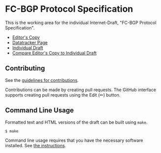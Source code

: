 # FC-BGP Protocol Specification

This is the working area for the individual Internet-Draft, "FC-BGP Protocol Specification".

* [Editor's Copy](https://BasilGuo.github.io/fcbgp-framework/#go.draft-sidrops-wang-fcbgp.html)
* [Datatracker Page](https://datatracker.ietf.org/doc/draft-sidrops-wang-fcbgp)
* [Individual Draft](https://datatracker.ietf.org/doc/html/draft-sidrops-wang-fcbgp)
* [Compare Editor's Copy to Individual Draft](https://BasilGuo.github.io/fcbgp-framework/#go.draft-sidrops-wang-fcbgp.diff)


## Contributing

See the
[guidelines for contributions](https://github.com/BasilGuo/fcbgp-framework/blob/main/CONTRIBUTING.md).

Contributions can be made by creating pull requests.
The GitHub interface supports creating pull requests using the Edit (✏) button.


## Command Line Usage

Formatted text and HTML versions of the draft can be built using `make`.

```sh
$ make
```

Command line usage requires that you have the necessary software installed.  See
[the instructions](https://github.com/martinthomson/i-d-template/blob/main/doc/SETUP.md).

